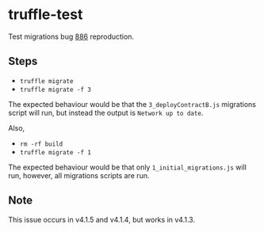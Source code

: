 # truffle-test
Test migrations bug [886](https://github.com/trufflesuite/truffle/issues/886) reproduction.

## Steps
- `truffle migrate`
- `truffle migrate -f 3`

The expected behaviour would be that the `3_deployContractB.js` migrations script will run, but instead the output is `Network up to date`.

Also,

- `rm -rf build`
- `truffle migrate -f 1`

The expected behaviour would be that only `1_initial_migrations.js` will run, however, all migrations scripts are run.

## Note
This issue occurs in v4.1.5 and v4.1.4, but works in v4.1.3.

